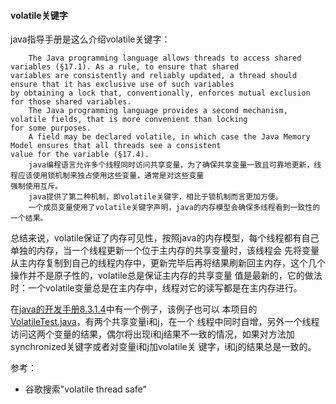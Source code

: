 #### volatile关键字
java指导手册是这么介绍volatile关键字：
```text
    The Java programming language allows threads to access shared variables (§17.1). As a rule, to ensure that shared 
variables are consistently and reliably updated, a thread should ensure that it has exclusive use of such variables 
by obtaining a lock that, conventionally, enforces mutual exclusion for those shared variables.
    The Java programming language provides a second mechanism, volatile fields, that is more convenient than locking 
for some purposes.
    A field may be declared volatile, in which case the Java Memory Model ensures that all threads see a consistent 
value for the variable (§17.4).
    java编程语言允许多个线程同时访问共享变量，为了确保共享变量一致且可靠地更新，线程应该使用锁机制来独占使用这些变量，通常是对这些变量
强制使用互斥。
    java提供了第二种机制，即volatile关键字，相比于锁机制而言更加方便。
    一个成员变量使用了volatile关键字声明，java的内存模型会确保多线程看到一致性的一个结果。
```
总结来说，volatile保证了内存可见性，按照java的内存模型，每个线程都有自己单独的内存，当一个线程更新一个位于主内存的共享变量时，该线程会
先将变量从主内存复制到自己的线程内存中，更新完毕后再将结果刷新回主内存，这个几个操作并不是原子性的，volatile总是保证主内存的共享变量
值是最新的，它的做法时：一个volatile变量总是在主内存中，线程对它的读写都是在主内存进行。

在[java的开发手册8.3.1.4](https://docs.oracle.com/javase/specs/jls/se9/html/jls-8.html#jls-8.3.1.4)中有一个例子，该例子也可以
本项目的[VolatileTest.java](..%2Fsrc%2Fmain%2Fjava%2Fcom%2Fjia%2Fconcurrent%2FVolatileTest.java)，有两个共享变量i和j，在一个
线程中同时自增，另外一个线程访问这两个变量的结果，偶尔将出现i和j结果不一致的情况，如果对方法加synchronized关键字或者对变量i和j加volatile关
键字，i和j的结果总是一致的。

参考：
- 谷歌搜索"volatile thread safe"